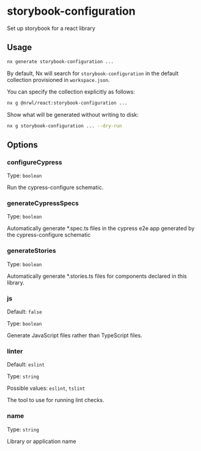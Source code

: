 # storybook-configuration

Set up storybook for a react library

## Usage

```bash
nx generate storybook-configuration ...
```

By default, Nx will search for `storybook-configuration` in the default collection provisioned in `workspace.json`.

You can specify the collection explicitly as follows:

```bash
nx g @nrwl/react:storybook-configuration ...
```

Show what will be generated without writing to disk:

```bash
nx g storybook-configuration ... --dry-run
```

## Options

### configureCypress

Type: `boolean`

Run the cypress-configure schematic.

### generateCypressSpecs

Type: `boolean`

Automatically generate \*.spec.ts files in the cypress e2e app generated by the cypress-configure schematic

### generateStories

Type: `boolean`

Automatically generate \*.stories.ts files for components declared in this library.

### js

Default: `false`

Type: `boolean`

Generate JavaScript files rather than TypeScript files.

### linter

Default: `eslint`

Type: `string`

Possible values: `eslint`, `tslint`

The tool to use for running lint checks.

### name

Type: `string`

Library or application name
